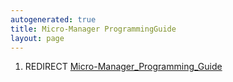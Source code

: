 ```yaml
---
autogenerated: true
title: Micro-Manager ProgrammingGuide
layout: page
---
```


1.  REDIRECT
    [Micro-Manager\_Programming\_Guide](Micro-Manager_Programming_Guide "wikilink")
